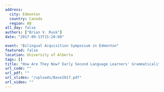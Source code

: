 ```yaml
---
address:
  city: Edmonton
  country: Canada
  region: AB
all_day: false
authors: ["Brian V. Rusk"]
date: "2017-09-13T15:20:00"

event: "Bilingual Acquisition Symposium in Edmonton"
featured: false
location: University of Alberta
tags: []
title: "How Are They Now? Early Second Language Learners' Grammaticality Judgments in Adulthood"
url_code: ""
url_pdf: ""
url_slides: "/uploads/Base2017.pdf"
url_video: ""
---
```

